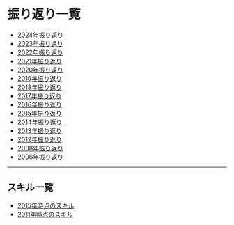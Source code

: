 振り返り一覧
===
* [2024年振り返り](2024.md)
* [2023年振り返り](2023.md)
* [2022年振り返り](2022.md)
* [2021年振り返り](2021.md)
* [2020年振り返り](2020.md)
* [2019年振り返り](2019.md)
* [2018年振り返り](2018.md)
* [2017年振り返り](2017.md) 
* [2016年振り返り](2016.md)
* [2015年振り返り](2015.md)
* [2014年振り返り](2014.md)
* [2013年振り返り](2013.md)
* [2012年振り返り](2012.md)
* [2008年振り返り](2008.md)
* [2006年振り返り](2006.md)

---
## スキル一覧
* [2015年時点のスキル](skill_2015.md)
* [2011年時点のスキル](skill_2011.md)
